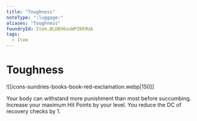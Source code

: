 ```yaml
---
title: "Toughness"
noteType: ":luggage:"
aliases: "Toughness"
foundryId: Item.BLDB96xoWPZ6R9UA
tags:
  - Item
---
```


# Toughness
![[icons-sundries-books-book-red-exclamation.webp|150]]

Your body can withstand more punishment than most before succumbing. Increase your maximum Hit Points by your level. You reduce the DC of recovery checks by 1.
